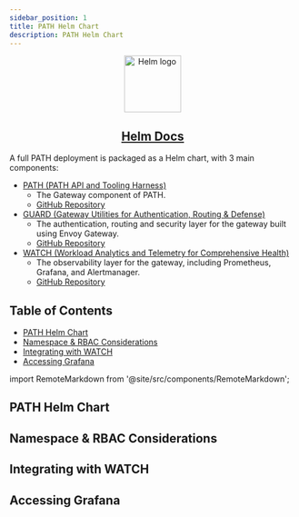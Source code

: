 ```yaml
---
sidebar_position: 1
title: PATH Helm Chart
description: PATH Helm Chart
---
```


<div align="center">
  <a href="https://helm.sh/docs/">
    <img src="https://www.redhat.com/rhdc/managed-files/helm.svg" alt="Helm logo" width="100"/>
  </a>
  <br/>
  <a href="https://helm.sh/docs/">
    <h2>Helm Docs</h2>
  </a>
</div>

A full PATH deployment is packaged as a Helm chart, with 3 main components:
- [PATH (PATH API and Tooling Harness)](./path.md)
  - The Gateway component of PATH.
  - [GitHub Repository](https://github.com/buildwithgrove/helm-charts/charts/path)
- [GUARD (Gateway Utilities for Authentication, Routing & Defense)](./guard.md)
  - The authentication, routing and security layer for the gateway built using Envoy Gateway.
  - [GitHub Repository](https://github.com/buildwithgrove/helm-charts/charts/guard)
- [WATCH (Workload Analytics and Telemetry for Comprehensive Health)](./watch.md)
  - The observability layer for the gateway, including Prometheus, Grafana, and Alertmanager.
  - [GitHub Repository](https://github.com/buildwithgrove/helm-charts/charts/watch)

## Table of Contents <!-- omit in toc -->

- [PATH Helm Chart](#path-helm-chart)
- [Namespace \& RBAC Considerations](#namespace--rbac-considerations)
- [Integrating with WATCH](#integrating-with-watch)
- [Accessing Grafana](#accessing-grafana)

import RemoteMarkdown from '@site/src/components/RemoteMarkdown';

## PATH Helm Chart

<RemoteMarkdown src="https://raw.githubusercontent.com/buildwithgrove/helm-charts/refs/heads/main/charts/path/README.md" />

## Namespace & RBAC Considerations

<RemoteMarkdown src="https://raw.githubusercontent.com/buildwithgrove/helm-charts/refs/heads/main/charts/path/docs/namespace-rbac-considerations.md" />

## Integrating with WATCH

<RemoteMarkdown src="https://raw.githubusercontent.com/buildwithgrove/helm-charts/refs/heads/main/charts/path/docs/path-watch-integration-guide.md" />

## Accessing Grafana

<RemoteMarkdown src="https://raw.githubusercontent.com/buildwithgrove/helm-charts/refs/heads/main/charts/path/docs/path-accessing-grafana.md" />